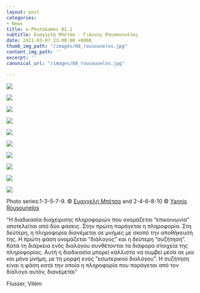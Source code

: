 ```yaml
---
layout: post
categories:
- News
title: e-PhotoGames 01.1
subtitle: Ευαγγελή Μπέτσα - Γιάννης Ρουσσουνέλος
date: 2021-03-07 23:00:00 +0000
thumb_img_path: "/images/08_rousounelos.jpg"
content_img_path: ''
excerpt: ''
canonical_url: "/images/08_rousounelos.jpg"

---
```

![](/images/01_betsa.jpg)

![](/images/02_rousounelos.jpg)

![](/images/03_betsa.jpg)

![](/images/04_rousounelos.jpg)

![](/images/05_betsa.jpg)

![](/images/06_rousounelos.jpg)

![](/images/07_betsa.jpg)

![](/images/08_rousounelos.jpg)

![](/images/09_betsa.jpg)

![](/images/10_rousounelos.jpg)

Photo series:1-3-5-7-9. © <a href="https://www.facebook.com/groups/505457760423079/user/1440350372" target="blank">Ευαγγελή Μπέτσα</a> and  2-4-6-8-10 © <a href="https://www.facebook.com/yannis.rousounelos" target="blank">Yannis Rousounelos</a>

“Η διαδικασία διαχείρισης πληροφοριών που ονομάζεται “επικοινωνία” αποτελείται από δύο φάσεις. Στην πρώτη παράγεται η πληροφορία. Στη δεύτερη, η πληροφορία διανέμεται σε μνήμες με σκοπό την αποθήκευσή της. Η πρώτη φάση ονομάζεται “διάλογος” και η δεύτερη “συζήτηση”. Κατά τη διάρκεια ενός διαλόγου συνθέτονται τα διάφορα στοιχεία της πληροφορίας. Αυτή η διαδικασία μπορεί κάλλιστα να συμβεί μέσα σε μια και μόνο μνήμη, με τη μορφή ενός "εσωτερικού διαλόγου". Η συζήτηση είναι η φάση κατά την οποία η πληροφορία που παράγεται από τον διάλογο αυτόν, διανέμεται”

Flusser, Vilém